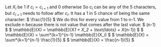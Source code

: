 Let $X_i$ be 1 if $c_i = c_{i+1}$ and 0 otherwise
So $c_i$ can be any of the 5 characters, but $c_{i+1}$ needs to follow after $c_i$. It has a 1 in 5 chance of being the same character: $ \frac{1}{5} $
We do this for every value from 1 to n-1. We exclude n because there is not value that comes after the last value: $ (n-1) $
$ \mathbb{E}(X) = \mathbb{E}(X*1 + X_2 + \text{ldots} + X*{n-1}) $
$ \mathbb{E}(X) = \sum*{k=1}^{n-1} \mathbb{E}(X_i) $
$ \mathbb{E}(X) = \sum*{k=1}^{n-1} \frac{1}{5} $
$ \mathbb{E}(X) = \frac{n-1}{5} $
